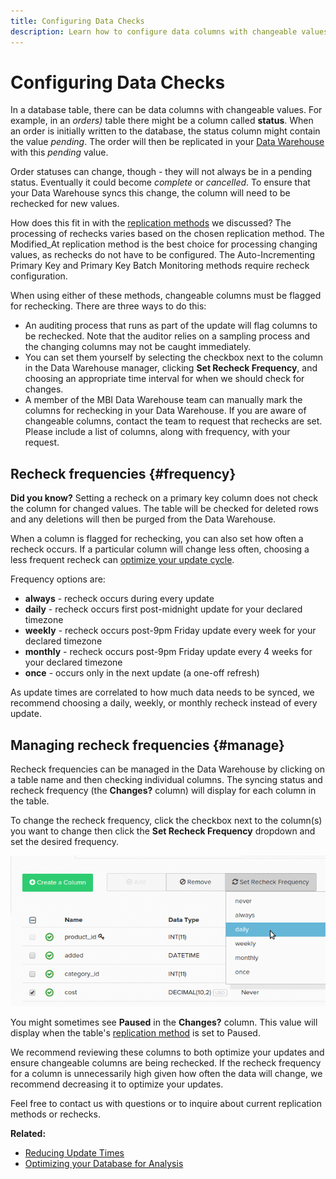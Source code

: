 ```yaml
---
title: Configuring Data Checks
description: Learn how to configure data columns with changeable values.
---
```

# Configuring Data Checks

In a database table, there can be data columns with changeable values. For example, in an _orders)_ table there might be a column called **status**. When an order is initially written to the database, the status column might contain the value _pending_. The order will then be replicated in your [Data Warehouse](../data-warehouse-mgr/tour-dwm.md) with this _pending_ value.

Order statuses can change, though - they will not always be in a pending status. Eventually it could become _complete_ or _cancelled_. To ensure that your Data Warehouse syncs this change, the column will need to be rechecked for new values.

How does this fit in with the [replication methods](../data-warehouse-mgr/cfg-replication-methods.md) we discussed? The processing of rechecks varies based on the chosen replication method. The Modified\_At replication method is the best choice for processing changing values, as rechecks do not have to be configured. The Auto-Incrementing Primary Key and Primary Key Batch Monitoring methods require recheck configuration.

When using either of these methods, changeable columns must be flagged for rechecking. There are three ways to do this:

* An auditing process that runs as part of the update will flag columns to be rechecked. Note that the auditor relies on a sampling process and the changing columns may not be caught immediately.
* You can set them yourself by selecting the checkbox next to the column in the Data Warehouse manager, clicking **Set Recheck Frequency**, and choosing an appropriate time interval for when we should check for changes.
* A member of the MBI Data Warehouse team can manually mark the columns for rechecking in your Data Warehouse. If you are aware of changeable columns, contact the team to request that rechecks are set. Please include a list of columns, along with frequency, with your request.

## Recheck frequencies {#frequency}

**Did you know?**
 Setting a recheck on a primary key column does not check the column for changed values. The table will be checked for deleted rows and any deletions will then be purged from the Data Warehouse.

When a column is flagged for rechecking, you can also set how often a recheck occurs. If a particular column will change less often, choosing a less frequent recheck can [optimize your update cycle](../../best-practices/reduce-update-cycle-time.md).

Frequency options are:

* **always** - recheck occurs during every update
* **daily** - recheck occurs first post-midnight update for your declared timezone
* **weekly** - recheck occurs post-9pm Friday update every week for your declared timezone
* **monthly** - recheck occurs post-9pm Friday update every 4 weeks for your declared timezone
* **once** - occurs only in the next update (a one-off refresh)

As update times are correlated to how much data needs to be synced, we recommend choosing a daily, weekly, or monthly recheck instead of every update.

## Managing recheck frequencies {#manage}

Recheck frequencies can be managed in the Data Warehouse by clicking on a table name and then checking individual columns. The syncing status and recheck frequency (the **Changes?** column) will display for each column in the table.

To change the recheck frequency, click the checkbox next to the column(s) you want to change then click the **Set Recheck Frequency** dropdown and set the desired frequency.

![](../../assets/dwm-recheck.png)

You might sometimes see **Paused** in the **Changes?** column. This value will display when the table's [replication method](../data-analyst/data-warehouse-mgr/cfg-data-rechecks.md) is set to Paused.

We recommend reviewing these columns to both optimize your updates and ensure changeable columns are being rechecked. If the recheck frequency for a column is unnecessarily high given how often the data will change, we recommend decreasing it to optimize your updates.

Feel free to contact us with questions or to inquire about current replication methods or rechecks.

**Related:**

* [Reducing Update Times](../../best-practices/reduce-update-cycle-time.md)
* [Optimizing your Database for Analysis](../../best-practices/opt-db-analysis.md)
